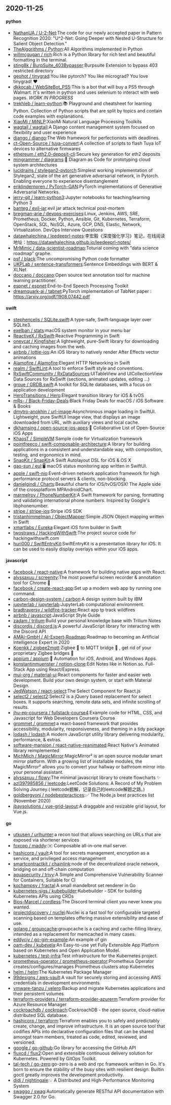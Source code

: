 ## 2020-11-25

#### python
* [NathanUA / U-2-Net](https://github.com/NathanUA/U-2-Net):The code for our newly accepted paper in Pattern Recognition 2020: "U^2-Net: Going Deeper with Nested U-Structure for Salient Object Detection."
* [TheAlgorithms / Python](https://github.com/TheAlgorithms/Python):All Algorithms implemented in Python
* [willmcgugan / rich](https://github.com/willmcgugan/rich):Rich is a Python library for rich text and beautiful formatting in the terminal.
* [sting8k / BurpSuite_403Bypasser](https://github.com/sting8k/BurpSuite_403Bypasser):Burpsuite Extension to bypass 403 restricted directory
* [geohot / tinygrad](https://github.com/geohot/tinygrad):You like pytorch? You like micrograd? You love tinygrad!
❤️
* [dkkocab / WebSiteBot_PS5](https://github.com/dkkocab/WebSiteBot_PS5):This is a bot that will buy a PS5 through Walmart. It's written in python and uses selenium to interact with web pages. *WORK IN PROGRESS*
* [trekhleb / learn-python](https://github.com/trekhleb/learn-python):📚
Playground and cheatsheet for learning Python. Collection of Python scripts that are split by topics and contain code examples with explanations.
* [XiaoMi / MiNLP](https://github.com/XiaoMi/MiNLP):XiaoMi Natural Language Processing Toolkits
* [wagtail / wagtail](https://github.com/wagtail/wagtail):A Django content management system focused on flexibility and user experience
* [django / django](https://github.com/django/django):The Web framework for perfectionists with deadlines.
* [ct-Open-Source / tuya-convert](https://github.com/ct-Open-Source/tuya-convert):A collection of scripts to flash Tuya IoT devices to alternative firmwares
* [ethereum / eth2.0-deposit-cli](https://github.com/ethereum/eth2.0-deposit-cli):Secure key generation for eth2 deposits
* [mingrammer / diagrams](https://github.com/mingrammer/diagrams):🎨
Diagram as Code for prototyping cloud system architectures
* [lucidrains / stylegan2-pytorch](https://github.com/lucidrains/stylegan2-pytorch):Simplest working implementation of Stylegan2, state of the art generative adversarial network, in Pytorch. Enabling everyone to experience disentanglement
* [eriklindernoren / PyTorch-GAN](https://github.com/eriklindernoren/PyTorch-GAN):PyTorch implementations of Generative Adversarial Networks.
* [jerry-git / learn-python3](https://github.com/jerry-git/learn-python3):Jupyter notebooks for teaching/learning Python 3
* [banteg / evil-jar](https://github.com/banteg/evil-jar):evil jar attack technical post-mortem
* [bregman-arie / devops-exercises](https://github.com/bregman-arie/devops-exercises):Linux, Jenkins, AWS, SRE, Prometheus, Docker, Python, Ansible, Git, Kubernetes, Terraform, OpenStack, SQL, NoSQL, Azure, GCP, DNS, Elastic, Network, Virtualization. DevOps Interview Questions
* [datawhalechina / leedeeprl-notes](https://github.com/datawhalechina/leedeeprl-notes):李宏毅《深度强化学习》笔记，在线阅读地址：https://datawhalechina.github.io/leedeeprl-notes/
* [MrMimic / data-scientist-roadmap](https://github.com/MrMimic/data-scientist-roadmap):Toturial coming with "data science roadmap" graphe.
* [psf / black](https://github.com/psf/black):The uncompromising Python code formatter
* [UKPLab / sentence-transformers](https://github.com/UKPLab/sentence-transformers):Sentence Embeddings with BERT & XLNet
* [doccano / doccano](https://github.com/doccano/doccano):Open source text annotation tool for machine learning practitioner.
* [espnet / espnet](https://github.com/espnet/espnet):End-to-End Speech Processing Toolkit
* [dreamquark-ai / tabnet](https://github.com/dreamquark-ai/tabnet):PyTorch implementation of TabNet paper : https://arxiv.org/pdf/1908.07442.pdf

#### swift
* [stephencelis / SQLite.swift](https://github.com/stephencelis/SQLite.swift):A type-safe, Swift-language layer over SQLite3.
* [exelban / stats](https://github.com/exelban/stats):macOS system monitor in your menu bar
* [ReactiveX / RxSwift](https://github.com/ReactiveX/RxSwift):Reactive Programming in Swift
* [onevcat / Kingfisher](https://github.com/onevcat/Kingfisher):A lightweight, pure-Swift library for downloading and caching images from the web.
* [airbnb / lottie-ios](https://github.com/airbnb/lottie-ios):An iOS library to natively render After Effects vector animations
* [Alamofire / Alamofire](https://github.com/Alamofire/Alamofire):Elegant HTTP Networking in Swift
* [realm / SwiftLint](https://github.com/realm/SwiftLint):A tool to enforce Swift style and conventions.
* [RxSwiftCommunity / RxDataSources](https://github.com/RxSwiftCommunity/RxDataSources):UITableView and UICollectionView Data Sources for RxSwift (sections, animated updates, editing ...)
* [groue / GRDB.swift](https://github.com/groue/GRDB.swift):A toolkit for SQLite databases, with a focus on application development
* [HeroTransitions / Hero](https://github.com/HeroTransitions/Hero):Elegant transition library for iOS & tvOS
* [mRs- / Black-Friday-Deals](https://github.com/mRs-/Black-Friday-Deals):Black Friday Deals for macOS / iOS Software & Books
* [dmytro-anokhin / url-image](https://github.com/dmytro-anokhin/url-image):Asynchronous image loading in SwiftUI. Lightweight, pure SwiftUI Image view, that displays an image downloaded from URL, with auxiliary views and local cache.
* [dkhamsing / open-source-ios-apps](https://github.com/dkhamsing/open-source-ios-apps):📱
Collaborative List of Open-Source iOS Apps
* [KhaosT / SimpleVM](https://github.com/KhaosT/SimpleVM):Sample code for Virtualization framework
* [pointfreeco / swift-composable-architecture](https://github.com/pointfreeco/swift-composable-architecture):A library for building applications in a consistent and understandable way, with composition, testing, and ergonomics in mind.
* [SnapKit / SnapKit](https://github.com/SnapKit/SnapKit):A Swift Autolayout DSL for iOS & OS X
* [gao-sun / eul](https://github.com/gao-sun/eul):🖥️
macOS status monitoring app written in SwiftUI.
* [apple / swift-nio](https://github.com/apple/swift-nio):Event-driven network application framework for high performance protocol servers & clients, non-blocking.
* [danielgindi / Charts](https://github.com/danielgindi/Charts):Beautiful charts for iOS/tvOS/OSX! The Apple side of the crossplatform MPAndroidChart.
* [marmelroy / PhoneNumberKit](https://github.com/marmelroy/PhoneNumberKit):A Swift framework for parsing, formatting and validating international phone numbers. Inspired by Google's libphonenumber.
* [stripe / stripe-ios](https://github.com/stripe/stripe-ios):Stripe iOS SDK
* [tristanhimmelman / ObjectMapper](https://github.com/tristanhimmelman/ObjectMapper):Simple JSON Object mapping written in Swift
* [xmartlabs / Eureka](https://github.com/xmartlabs/Eureka):Elegant iOS form builder in Swift
* [twostraws / HackingWithSwift](https://github.com/twostraws/HackingWithSwift):The project source code for hackingwithswift.com
* [huri000 / SwiftEntryKit](https://github.com/huri000/SwiftEntryKit):SwiftEntryKit is a presentation library for iOS. It can be used to easily display overlays within your iOS apps.

#### javascript
* [facebook / react-native](https://github.com/facebook/react-native):A framework for building native apps with React.
* [alyssaxuu / screenity](https://github.com/alyssaxuu/screenity):The most powerful screen recorder & annotation tool for Chrome
🎥
* [facebook / create-react-app](https://github.com/facebook/create-react-app):Set up a modern web app by running one command.
* [carbon-design-system / carbon](https://github.com/carbon-design-system/carbon):A design system built by IBM
* [jupyterlab / jupyterlab](https://github.com/jupyterlab/jupyterlab):JupyterLab computational environment.
* [bradtraversy / wildfire-tracker](https://github.com/bradtraversy/wildfire-tracker):React app tp track wildfires
* [airbnb / javascript](https://github.com/airbnb/javascript):JavaScript Style Guide
* [zadam / trilium](https://github.com/zadam/trilium):Build your personal knowledge base with Trilium Notes
* [discordjs / discord.js](https://github.com/discordjs/discord.js):A powerful JavaScript library for interacting with the Discord API
* [AMAI-GmbH / AI-Expert-Roadmap](https://github.com/AMAI-GmbH/AI-Expert-Roadmap):Roadmap to becoming an Artificial Intelligence Expert in 2020
* [Koenkk / zigbee2mqtt](https://github.com/Koenkk/zigbee2mqtt):Zigbee
🐝
to MQTT bridge
🌉
, get rid of your proprietary Zigbee bridges
🔨
* [appium / appium](https://github.com/appium/appium):📱
Automation for iOS, Android, and Windows Apps.
* [konstantinmuenster / notion-clone](https://github.com/konstantinmuenster/notion-clone):Edit Notes like in Notion.so. Full-Stack App using React/Express.
* [mui-org / material-ui](https://github.com/mui-org/material-ui):React components for faster and easier web development. Build your own design system, or start with Material Design.
* [JedWatson / react-select](https://github.com/JedWatson/react-select):The Select Component for React.js
* [select2 / select2](https://github.com/select2/select2):Select2 is a jQuery based replacement for select boxes. It supports searching, remote data sets, and infinite scrolling of results.
* [jhu-ep-coursera / fullstack-course4](https://github.com/jhu-ep-coursera/fullstack-course4):Example code for HTML, CSS, and Javascript for Web Developers Coursera Course
* [grommet / grommet](https://github.com/grommet/grommet):a react-based framework that provides accessibility, modularity, responsiveness, and theming in a tidy package
* [lodash / lodash](https://github.com/lodash/lodash):A modern JavaScript utility library delivering modularity, performance, & extras.
* [software-mansion / react-native-reanimated](https://github.com/software-mansion/react-native-reanimated):React Native's Animated library reimplemented
* [MichMich / MagicMirror](https://github.com/MichMich/MagicMirror):MagicMirror² is an open source modular smart mirror platform. With a growing list of installable modules, the MagicMirror² allows you to convert your hallway or bathroom mirror into your personal assistant.
* [alyssaxuu / flowy](https://github.com/alyssaxuu/flowy):The minimal javascript library to create flowcharts
✨
* [azl397985856 / leetcode](https://github.com/azl397985856/leetcode):LeetCode Solutions: A Record of My Problem Solving Journey.( leetcode题解，记录自己的leetcode解题之路。)
* [goldbergyoni / nodebestpractices](https://github.com/goldbergyoni/nodebestpractices):✅
The Node.js best practices list (November 2020)
* [jbaysolutions / vue-grid-layout](https://github.com/jbaysolutions/vue-grid-layout):A draggable and resizable grid layout, for Vue.js.

#### go
* [utkusen / urlhunter](https://github.com/utkusen/urlhunter):a recon tool that allows searching on URLs that are exposed via shortener services
* [foxcpp / maddy](https://github.com/foxcpp/maddy):✉️
Composable all-in-one mail server.
* [hashicorp / vault](https://github.com/hashicorp/vault):A tool for secrets management, encryption as a service, and privileged access management
* [smartcontractkit / chainlink](https://github.com/smartcontractkit/chainlink):node of the decentralized oracle network, bridging on and off-chain computation
* [aquasecurity / trivy](https://github.com/aquasecurity/trivy):A Simple and Comprehensive Vulnerability Scanner for Containers, Suitable for CI
* [kochampsy / fractal](https://github.com/kochampsy/fractal):A small mandelbrot set renderer in Go
* [kubernetes-sigs / kubebuilder](https://github.com/kubernetes-sigs/kubebuilder):Kubebuilder - SDK for building Kubernetes APIs using CRDs
* [Bios-Marcel / cordless](https://github.com/Bios-Marcel/cordless):The Discord terminal client you never knew you wanted.
* [projectdiscovery / nuclei](https://github.com/projectdiscovery/nuclei):Nuclei is a fast tool for configurable targeted scanning based on templates offering massive extensibility and ease of use.
* [golang / groupcache](https://github.com/golang/groupcache):groupcache is a caching and cache-filling library, intended as a replacement for memcached in many cases.
* [eddycjy / go-gin-example](https://github.com/eddycjy/go-gin-example):An example of gin
* [oam-dev / kubevela](https://github.com/oam-dev/kubevela):An Easy-to-use yet Fully Extensible App Platform based on Kubernetes and Open Application Model.
* [kubernetes / test-infra](https://github.com/kubernetes/test-infra):Test infrastructure for the Kubernetes project.
* [prometheus-operator / prometheus-operator](https://github.com/prometheus-operator/prometheus-operator):Prometheus Operator creates/configures/manages Prometheus clusters atop Kubernetes
* [helm / helm](https://github.com/helm/helm):The Kubernetes Package Manager
* [99designs / aws-vault](https://github.com/99designs/aws-vault):A vault for securely storing and accessing AWS credentials in development environments
* [vmware-tanzu / velero](https://github.com/vmware-tanzu/velero):Backup and migrate Kubernetes applications and their persistent volumes
* [terraform-providers / terraform-provider-azurerm](https://github.com/terraform-providers/terraform-provider-azurerm):Terraform provider for Azure Resource Manager
* [cockroachdb / cockroach](https://github.com/cockroachdb/cockroach):CockroachDB - the open source, cloud-native distributed SQL database.
* [hashicorp / terraform](https://github.com/hashicorp/terraform):Terraform enables you to safely and predictably create, change, and improve infrastructure. It is an open source tool that codifies APIs into declarative configuration files that can be shared amongst team members, treated as code, edited, reviewed, and versioned.
* [google / go-github](https://github.com/google/go-github):Go library for accessing the GitHub API
* [fluxcd / flux2](https://github.com/fluxcd/flux2):Open and extensible continuous delivery solution for Kubernetes. Powered by GitOps Toolkit.
* [tal-tech / go-zero](https://github.com/tal-tech/go-zero):go-zero is a web and rpc framework written in Go. It's born to ensure the stability of the busy sites with resilient design. Builtin goctl greatly improves the development productivity.
* [didi / nightingale](https://github.com/didi/nightingale):💡
A Distributed and High-Performance Monitoring System
* [swaggo / swag](https://github.com/swaggo/swag):Automatically generate RESTful API documentation with Swagger 2.0 for Go.
